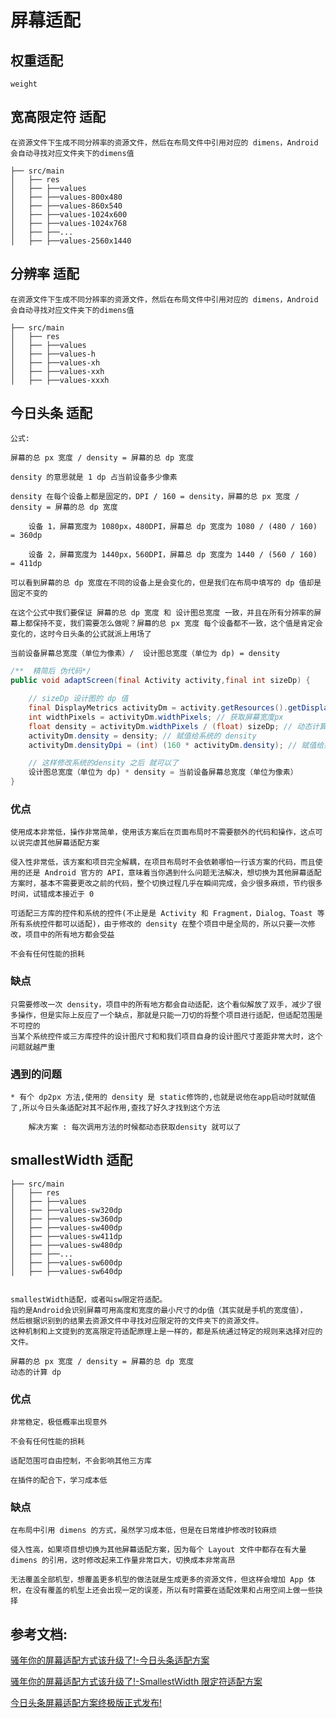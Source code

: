 # 屏幕适配

## 权重适配

    weight
    
## 宽高限定符 适配

    在资源文件下生成不同分辨率的资源文件，然后在布局文件中引用对应的 dimens，Android 会自动寻找对应文件夹下的dimens值

    ├── src/main
    │   ├── res
    │   ├── ├──values
    │   ├── ├──values-800x480
    │   ├── ├──values-860x540
    │   ├── ├──values-1024x600
    │   ├── ├──values-1024x768
    │   ├── ├──...
    │   ├── ├──values-2560x1440

## 分辨率 适配

    在资源文件下生成不同分辨率的资源文件，然后在布局文件中引用对应的 dimens，Android 会自动寻找对应文件夹下的dimens值

    ├── src/main
    │   ├── res
    │   ├── ├──values
    │   ├── ├──values-h
    │   ├── ├──values-xh
    │   ├── ├──values-xxh
    │   ├── ├──values-xxxh

## 今日头条 适配

    公式: 

    屏幕的总 px 宽度 / density = 屏幕的总 dp 宽度

    density 的意思就是 1 dp 占当前设备多少像素

    density 在每个设备上都是固定的，DPI / 160 = density，屏幕的总 px 宽度 / density = 屏幕的总 dp 宽度

        设备 1，屏幕宽度为 1080px，480DPI，屏幕总 dp 宽度为 1080 / (480 / 160) = 360dp

        设备 2，屏幕宽度为 1440px，560DPI，屏幕总 dp 宽度为 1440 / (560 / 160) = 411dp

    可以看到屏幕的总 dp 宽度在不同的设备上是会变化的，但是我们在布局中填写的 dp 值却是固定不变的

    在这个公式中我们要保证 屏幕的总 dp 宽度 和 设计图总宽度 一致，并且在所有分辨率的屏幕上都保持不变，我们需要怎么做呢？屏幕的总 px 宽度 每个设备都不一致，这个值是肯定会变化的，这时今日头条的公式就派上用场了

    当前设备屏幕总宽度（单位为像素）/  设计图总宽度（单位为 dp) = density

``` java
/**  精简后 伪代码*/
public void adaptScreen(final Activity activity,final int sizeDp) {

    // sizeDp 设计图的 dp 值
    final DisplayMetrics activityDm = activity.getResources().getDisplayMetrics();
    int widthPixels = activityDm.widthPixels; // 获取屏幕宽度px
    float density = activityDm.widthPixels / (float) sizeDp; // 动态计算 density
    activityDm.density = density; // 赋值给系统的 density
    activityDm.densityDpi = (int) (160 * activityDm.density); // 赋值给系统的 densityDpi

    // 这样修改系统的density 之后 就可以了
    设计图总宽度（单位为 dp) * density = 当前设备屏幕总宽度（单位为像素）
}
```

### 优点

    使用成本非常低，操作非常简单，使用该方案后在页面布局时不需要额外的代码和操作，这点可以说完虐其他屏幕适配方案

    侵入性非常低，该方案和项目完全解耦，在项目布局时不会依赖哪怕一行该方案的代码，而且使用的还是 Android 官方的 API，意味着当你遇到什么问题无法解决，想切换为其他屏幕适配方案时，基本不需要更改之前的代码，整个切换过程几乎在瞬间完成，会少很多麻烦，节约很多时间，试错成本接近于 0

    可适配三方库的控件和系统的控件(不止是是 Activity 和 Fragment，Dialog、Toast 等所有系统控件都可以适配)，由于修改的 density 在整个项目中是全局的，所以只要一次修改，项目中的所有地方都会受益

    不会有任何性能的损耗

### 缺点

    只需要修改一次 density，项目中的所有地方都会自动适配，这个看似解放了双手，减少了很多操作，但是实际上反应了一个缺点，那就是只能一刀切的将整个项目进行适配，但适配范围是不可控的
    当某个系统控件或三方库控件的设计图尺寸和和我们项目自身的设计图尺寸差距非常大时，这个问题就越严重

### 遇到的问题

    * 有个 dp2px 方法,使用的 density 是 static修饰的,也就是说他在app启动时就赋值了,所以今日头条适配对其不起作用,查找了好久才找到这个方法

        解决方案 : 每次调用方法的时候都动态获取density 就可以了


## smallestWidth 适配

    ├── src/main
    │   ├── res
    │   ├── ├──values
    │   ├── ├──values-sw320dp
    │   ├── ├──values-sw360dp
    │   ├── ├──values-sw400dp
    │   ├── ├──values-sw411dp
    │   ├── ├──values-sw480dp
    │   ├── ├──...
    │   ├── ├──values-sw600dp
    │   ├── ├──values-sw640dp


    smallestWidth适配，或者叫sw限定符适配。
    指的是Android会识别屏幕可用高度和宽度的最小尺寸的dp值（其实就是手机的宽度值），
    然后根据识别到的结果去资源文件中寻找对应限定符的文件夹下的资源文件。
    这种机制和上文提到的宽高限定符适配原理上是一样的，都是系统通过特定的规则来选择对应的文件。

    屏幕的总 px 宽度 / density = 屏幕的总 dp 宽度
    动态的计算 dp

### 优点

    非常稳定，极低概率出现意外

    不会有任何性能的损耗

    适配范围可自由控制，不会影响其他三方库

    在插件的配合下，学习成本低

### 缺点

    在布局中引用 dimens 的方式，虽然学习成本低，但是在日常维护修改时较麻烦

    侵入性高，如果项目想切换为其他屏幕适配方案，因为每个 Layout 文件中都存在有大量 dimens 的引用，这时修改起来工作量非常巨大，切换成本非常高昂

    无法覆盖全部机型，想覆盖更多机型的做法就是生成更多的资源文件，但这样会增加 App 体积，在没有覆盖的机型上还会出现一定的误差，所以有时需要在适配效果和占用空间上做一些抉择


## 参考文档:

[骚年你的屏幕适配方式该升级了!-今日头条适配方案](https://juejin.im/post/5b7a29736fb9a019d53e7ee2)

[骚年你的屏幕适配方式该升级了!-SmallestWidth 限定符适配方案](https://juejin.im/post/5ba197e46fb9a05d0b142c62)

[今日头条屏幕适配方案终极版正式发布!](https://juejin.im/post/5bce688e6fb9a05cf715d1c2)

